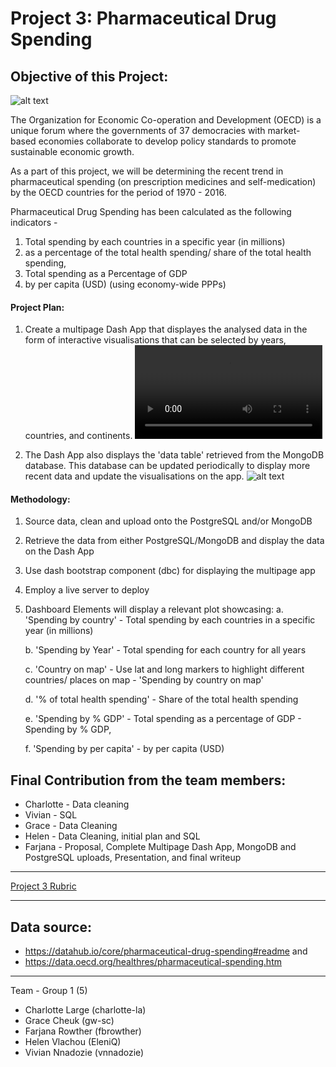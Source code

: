# Project 3: Pharmaceutical Drug Spending

## Objective of this Project:
![alt text](https://github.com/fbrowther/Project3-Group1/blob/main/Plotly%20Dash%20Multipage%20-%20Farjana/assets/OECD%20LOGO.png)

The Organization for Economic Co-operation and Development (OECD) is a unique forum where the governments of 37 democracies with market-based economies collaborate to develop policy standards to promote sustainable economic growth. 

As a part of this project, we will be determining the recent trend in pharmaceutical spending (on prescription medicines and self-medication) by the OECD countries for the period of 1970 - 2016. 

Pharmaceutical Drug Spending has been calculated as the following indicators -  

1. Total spending by each countries in a specific year (in millions)
2. as a percentage of the total health spending/ share of the total health spending, 
3. Total spending as a Percentage of GDP
4. by per capita (USD) (using economy-wide PPPs)
  
#### Project Plan: 
1. Create a multipage Dash App that displayes the analysed data in the form of interactive visualisations that can be selected by years, countries, and continents. 
![Multipage Dash App](https://github.com/fbrowther/Project3-Group1/blob/main/Plotly%20Dash%20Multipage%20-%20Farjana/app_recording_AdobeExpress.mp4)

2. The Dash App also displays the 'data table' retrieved from the MongoDB database. This database can be updated periodically to display more recent data and update the visualisations on the app.
![alt text](https://github.com/fbrowther/Project3-Group1/blob/main/Plotly%20Dash%20Multipage%20-%20Farjana/assets/Mongodb%20Pharma_db.png)

#### Methodology:
1. Source data, clean and upload onto the PostgreSQL and/or MongoDB
2. Retrieve the data from either PostgreSQL/MongoDB and display the data on the Dash App
3. Use dash bootstrap component (dbc) for displaying the multipage app 
4. Employ a live server to deploy
5. Dashboard Elements will display a relevant plot showcasing:
    a. 'Spending by country' - Total spending by each countries in a specific year (in millions) 

    b. 'Spending by Year' - Total spending for each country for all years 

    c. 'Country on map' - Use lat and long markers to highlight different countries/ places on map - 'Spending by country on map'

    d. '% of total health spending' - Share of the total health spending

    e. 'Spending by % GDP' - Total spending as a percentage of GDP - Spending by % GDP,

    f. 'Spending by per capita' - by per capita (USD) 

    
## Final Contribution from the team members:
* Charlotte - Data cleaning
* Vivian - SQL
* Grace - Data Cleaning
* Helen - Data Cleaning, initial plan and SQL
* Farjana - Proposal, Complete Multipage Dash App, MongoDB and PostgreSQL uploads, Presentation, and final writeup

- - - 

[Project 3 Rubric](https://docs.google.com/document/d/1QUqS6glykg0RTwGe4pNwHNrlmnhDqc2RsyfgtZHijR4/edit)


- - -

## Data source: 

* https://datahub.io/core/pharmaceutical-drug-spending#readme and 
* https://data.oecd.org/healthres/pharmaceutical-spending.htm

- - -

Team - Group 1 (5)
* Charlotte Large (charlotte-la)
* Grace Cheuk (gw-sc)
* Farjana Rowther (fbrowther)
* Helen Vlachou (EleniQ)
* Vivian Nnadozie (vnnadozie)
